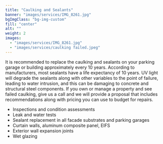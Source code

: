 ```yaml
---
title: "Caulking and Sealants"
banner: "images/services/IMG_8261.jpg"
bgImgClass: "bg-img-custom"
fill: "center"
alt: ""
weight: 2
images:
  - "images/services/IMG_8261.jpg"
  - "images/services/caulking failed.jpeg"
---
```


It is recommended to replace the caulking and sealants on your parking garage or building approximately every 10 years. According to manufacturers, most sealants have a life expectancy of 10 years. UV light will degrade the sealants along with other variables to the point of failure, leading to water intrusion, and this can be damaging to concrete and structural steel components. If you own or manage a property and see failed caulking, give us a call and we will provide a proposal that includes recommendations along with pricing you can use to budget for repairs.

- Inspections and condition assessments
- Leak and water tests
- Sealant replacement in all facade substrates and parking garages
- Curtain walls, aluminum composite panel, EIFS
- Exterior wall expansion joints
- Wet glazing
